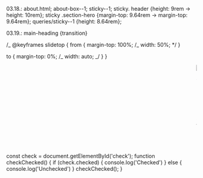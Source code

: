 03.18.:
about.html;
about-box--1;
sticky--1;
sticky. header {height: 9rem -> height: 10rem};
sticky .section-hero {margin-top: 9.64rem -> margin-top: 9.64rem};
queries/sticky--1 {height: 8.64rem};

03.19.:
main-heading {transition}

/_ @keyframes slidetop {
from {
margin-top: 100%;
/_ width: 50%; \*/
}

to {
margin-top: 0%;
/_ width: auto; _/
}
}

<style>
div.slide-left {
  width:100%;
  overflow:hidden;
}
div.slide-left div.inner {
  animation: slide-left 10s;
  margin-top:0%;
}

@keyframes slide-left {
  from {
    margin-left: 100%;
  }

  to {
    margin-left: 0%;
  }
}
</style>

<div class="slide-left">
<div class="inner">
<img src="//www.html.am/images/html-codes/marquees/fish-swimming.gif" alt="Swimming fish">
</div>
</div>

const check = document.getElementById('check');
function checkChecked() {
if (check.checked) {
console.log('Checked')
} else {
console.log('Unchecked')
}
checkChecked();
}
